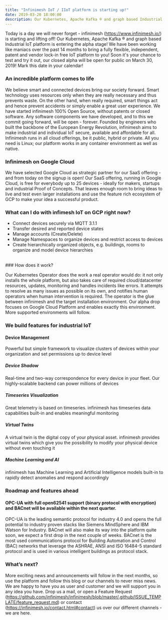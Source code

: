 ```yaml
---
title: "Infinimesh IoT / IIoT platform is starting up!"
date: 2019-03-20 18:00:00
description: Our Kubernetes, Apache Kafka ® and graph based Industrial IoT platform is entering the alpha stage! 
---
```


Today is a day we will never forget - infinimesh (<a href="https://www.infinimesh.io" target="_blank">https://www.infinimesh.io/</a>) is starting and lifting off! 
Our Kubernetes, Apache Kafka ® and graph based Industrial IoT platform is entering the alpha stage! We have been working 
like maniacs over the past 14 months to bring a fully flexible, independent, patent and vendor lock-in free IoT platform 
to you! Soon it's your chance to test and try it out, our closed alpha will be open for public on March 30, 2019! 
Mark this date in your calendar! 

### An incredible platform comes to life
We believe smart and connected devices bring our society forward. Smart technology uses resources only when they are 
really necessary and thus prevents waste. On the other hand, when really required, smart things act and hence prevent 
accidents or simply enable a great user experience. We have started infinimesh 100% Open Source, without patents or 
closed software. Any software components we have developed, and to this we commit going forward, will be open - forever. 
Founded by engineers who built the backbone of the European Energy Revolution, infinimesh aims to make industrial and 
individual IoT secure, available and affordable for all. Infinimesh runs in all cloud offerings, be it public, hybrid 
or private. All you need is Linux; our platform works in any container environment as well as native.

### Infinimesh on Google Cloud
We have selected Google Cloud as strategic partner for our SaaS offering - and from today on the signup is open! 
Our SaaS offering, running in Google Cloud, is free for everybody up to 25 devices - ideally for makers, startups and 
industrial Proof of Concepts. That leaves enough room to bring ideas to live and test even larger installations and use 
the feature rich ecosystem of GCP to make your idea a successful product.

### What can I do with infimesh IoT on GCP  right now?
- Connect devices securely via MQTT 3.1.1
- Transfer desired and reported device states
- Manage accounts (Create/Delete)
- Manage Namespaces to organize devices and restrict access to devices
- Create hierarchically organized objects, e.g. buildings, rooms to organize and model device hierarchies
<br>
### How does it work?
  
Our Kubernetes Operator does the work a real operator would do: it not only installs the whole platform, but also takes 
care of required cloud/datacenter resources, updates, monitoring and handles incidents like errors. It attempts to resolve 
as many issues as possible on its own, and notifies human operators when human intervention is required. The operator 
is the glue between infinimesh and the target installation environment. Our alpha drop focuses on Google Cloud Platform 
and enables exactly this environment. More supported environments will follow.

### We build features for industrial IoT
#### Device Management
Powerful but simple framework to visualize clusters of devices within your organization and set permissions up to device level
##### Device Shadow
Real-time and two-way correspondence for every device in your fleet. Our highly-scalable backend can power millions of devices
##### Timeseries Visualization
Great telemetry is based on timeseries. infinimesh has timeseries data capabilities built-in and enables meaningful monitoring
##### Virtual Twins
A virtual twin is the digital copy of your physical asset. infinimesh provides virtual twins which give you the possibility to modify your physical device without even touching it
##### Machine Learning and AI
infinimesh has Machine Learning and Artificial Intelligence models built-in to rapidly detect anomalies and respond accordingly

### Roadmap and features ahead
#### OPC-UA with full open62541 support (binary protocol with encryption) and BACnet will be available within the next quarter. 
OPC-UA is the leading semantic protocol for industry 4.0 and opens the full potential to industry proven stacks like 
Siemens MindSphere and IBM Watson for Industry. 
BACnet will also make its way into the platform quite soon, we expect a first drop in the next couple of weeks. BACnet is the most used communications protocol for Building Automation and Control (BAC) networks that leverage the ASHRAE, ANSI and ISO 16484-5 standard protocol and is used in various intelligent buildings as protocol stack.

### What’s next?
More exciting news and announcements will follow in the next months, so use the platform and follow this blog or our 
channels to never miss news. We are happy to have you as user and customer and we will support you in any idea you have. 
Drop us a mail, or open a Feature Request 
(<a href="https://github.com/infinimesh/infinimesh/blob/master/.github/ISSUE_TEMPLATE/feature_request.md" target="_blank">https://github.com/infinimesh/infinimesh/blob/master/.github/ISSUE_TEMPLATE/feature_request.md</a>) 
or contact (<a href="https://infinimesh.io/contact.html#contact" target="_blank">https://infinimesh.io/contact.html#contact</a>)  us over our different channels - we are here.
